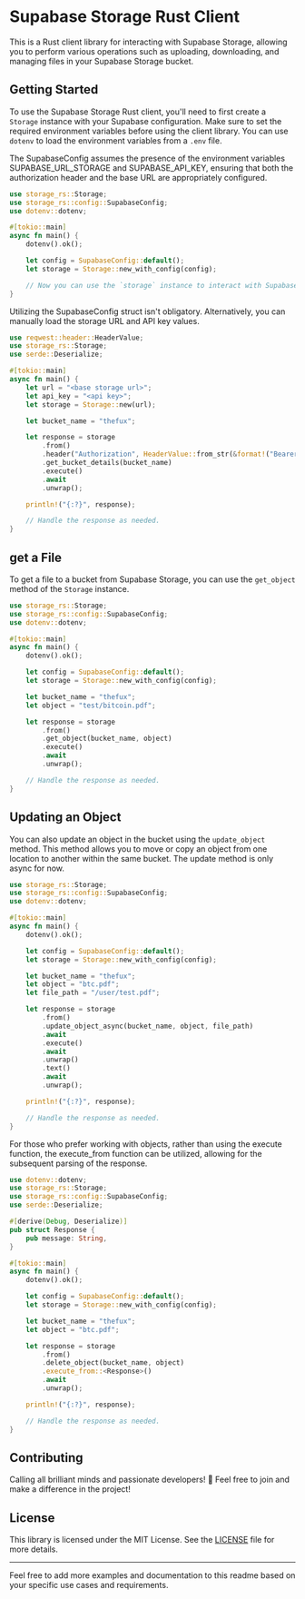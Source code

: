 # Supabase Storage Rust Client

This is a Rust client library for interacting with Supabase Storage,
allowing you to perform various operations such as uploading, downloading,
and managing files in your Supabase Storage bucket.

## Getting Started

To use the Supabase Storage Rust client, you'll need to first create a `Storage` instance with your Supabase configuration.
Make sure to set the required environment variables before using the client library. You can use `dotenv` to load the environment variables from a `.env` file.

The SupabaseConfig assumes the presence of the environment variables SUPABASE_URL_STORAGE and SUPABASE_API_KEY, ensuring that both the authorization header and the base URL are appropriately configured.

```rust
use storage_rs::Storage;
use storage_rs::config::SupabaseConfig;
use dotenv::dotenv;

#[tokio::main]
async fn main() {
    dotenv().ok();

    let config = SupabaseConfig::default();
    let storage = Storage::new_with_config(config);

    // Now you can use the `storage` instance to interact with Supabase Storage.
}
```

Utilizing the SupabaseConfig struct isn't obligatory. Alternatively, you can manually load the storage URL and API key values.

```rust
use reqwest::header::HeaderValue;
use storage_rs::Storage;
use serde::Deserialize;

#[tokio::main]
async fn main() {
    let url = "<base storage url>";
    let api_key = "<api key>";
    let storage = Storage::new(url);

    let bucket_name = "thefux";

    let response = storage
        .from()
        .header("Authorization", HeaderValue::from_str(&format!("Bearer {}", api_key)).unwrap())
        .get_bucket_details(bucket_name)
        .execute()
        .await
        .unwrap();

    println!("{:?}", response);

    // Handle the response as needed.
}
```


## get a File

To get a file to a bucket from Supabase Storage, you can use the `get_object` method of the `Storage` instance.

```rust
use storage_rs::Storage;
use storage_rs::config::SupabaseConfig;
use dotenv::dotenv;

#[tokio::main]
async fn main() {
    dotenv().ok();

    let config = SupabaseConfig::default();
    let storage = Storage::new_with_config(config);

    let bucket_name = "thefux";
    let object = "test/bitcoin.pdf";

    let response = storage
        .from()
        .get_object(bucket_name, object)
        .execute()
        .await
        .unwrap();

    // Handle the response as needed.
}
```

## Updating an Object

You can also update an object in the bucket using the `update_object` method. This method allows you to move or copy an object from one location to another within the same bucket.
The update method is only async for now.

```rust
use storage_rs::Storage;
use storage_rs::config::SupabaseConfig;
use dotenv::dotenv;

#[tokio::main]
async fn main() {
    dotenv().ok();

    let config = SupabaseConfig::default();
    let storage = Storage::new_with_config(config);

    let bucket_name = "thefux";
    let object = "btc.pdf";
    let file_path = "/user/test.pdf";

    let response = storage
        .from()
        .update_object_async(bucket_name, object, file_path)
        .await
        .execute()
        .await
        .unwrap()
        .text()
        .await
        .unwrap();

    println!("{:?}", response);

    // Handle the response as needed.
}
```

For those who prefer working with objects, rather than using the execute function, the execute_from function can be utilized, allowing for the subsequent parsing of the response.

```rust
use dotenv::dotenv;
use storage_rs::Storage;
use storage_rs::config::SupabaseConfig;
use serde::Deserialize;

#[derive(Debug, Deserialize)]
pub struct Response {
    pub message: String,
}

#[tokio::main]
async fn main() {
    dotenv().ok();

    let config = SupabaseConfig::default();
    let storage = Storage::new_with_config(config);

    let bucket_name = "thefux";
    let object = "btc.pdf";

    let response = storage
        .from()
        .delete_object(bucket_name, object)
        .execute_from::<Response>()
        .await
        .unwrap();

    println!("{:?}", response);

    // Handle the response as needed.
}
```

## Contributing
Calling all brilliant minds and passionate developers! 🚀
Feel free to join and make a difference in the project!

## License

This library is licensed under the MIT License. See the [LICENSE](LICENSE) file for more details.

---

Feel free to add more examples and documentation to this readme based on your specific use cases and requirements.
